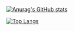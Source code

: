 
[![Anurag's GitHub stats](https://github-readme-stats.vercel.app/api?username=Plana-ria)](https://github.com/anuraghazra/github-readme-stats)


[![Top Langs](https://github-readme-stats.vercel.app/api/top-langs/?username=Plana-ria&langs_count=8)](https://github.com/anuraghazra/github-readme-stats)
